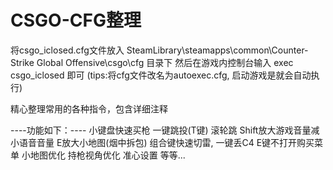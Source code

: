 # CSGO-CFG整理

将csgo_iclosed.cfg文件放入 SteamLibrary\steamapps\common\Counter-Strike Global Offensive\csgo\cfg 目录下
然后在游戏内控制台输入 exec csgo_iclosed 即可
(tips:将cfg文件改名为autoexec.cfg, 启动游戏是就会自动执行)

精心整理常用的各种指令，包含详细注释

----功能如下：----
小键盘快速买枪
一键跳投(T键)
滚轮跳
Shift放大游戏音量减小语音音量
E放大小地图(烟中拆包)
组合键快速切雷, 一键丢C4
E键不打开购买菜单
小地图优化
持枪视角优化
准心设置
等等...


